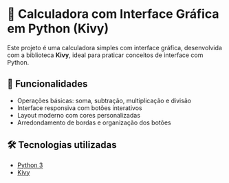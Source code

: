 # 🧮 Calculadora com Interface Gráfica em Python (Kivy)

Este projeto é uma calculadora simples com interface gráfica, desenvolvida com a biblioteca **Kivy**, ideal para praticar conceitos de interface com Python.

## 📌 Funcionalidades
- Operações básicas: soma, subtração, multiplicação e divisão
- Interface responsiva com botões interativos
- Layout moderno com cores personalizadas
- Arredondamento de bordas e organização dos botões

## 🛠️ Tecnologias utilizadas
- [Python 3](https://www.python.org/)
- [Kivy](https://kivy.org/)
